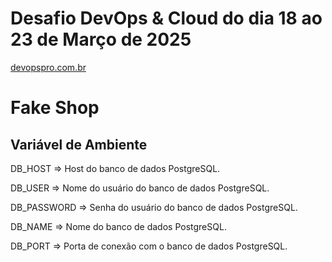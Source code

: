 # Desafio DevOps & Cloud do dia 18 ao 23 de Março de 2025
[devopspro.com.br ](https://imersao.devopspro.com.br/aulas/) 

# Fake Shop

## Variável de Ambiente
DB_HOST	=> Host do banco de dados PostgreSQL.

DB_USER => Nome do usuário do banco de dados PostgreSQL.

DB_PASSWORD	=> Senha do usuário do banco de dados PostgreSQL.

DB_NAME	=>	Nome do banco de dados PostgreSQL.

DB_PORT	=>	Porta de conexão com o banco de dados PostgreSQL.
